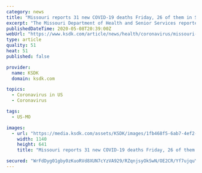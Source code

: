 ```yaml
---
category: news
title: "Missouri reports 31 new COVID-19 deaths Friday, 26 of them in St. Louis County"
excerpt: "The Missouri Department of Health and Senior Services reported 31 new COVID-19 deaths across the state Friday and 26 of them were in St. Louis County. The department reported 148 new cases, which is the lowest single-day increase in more than a week."
publishedDateTime: 2020-05-08T20:39:00Z
webUrl: "https://www.ksdk.com/article/news/health/coronavirus/missouri-coronavirus-cases-deaths-may-8/63-ad606b3a-3814-4a01-97d2-c279ed3380d6"
type: article
quality: 51
heat: 51
published: false

provider:
  name: KSDK
  domain: ksdk.com

topics:
  - Coronavirus in US
  - Coronavirus

tags:
  - US-MO

images:
  - url: "https://media.ksdk.com/assets/KSDK/images/1fb468f5-6ab7-4ef2-adc2-b13013707e34/1fb468f5-6ab7-4ef2-adc2-b13013707e34_1140x641.jpg"
    width: 1140
    height: 641
    title: "Missouri reports 31 new COVID-19 deaths Friday, 26 of them in St. Louis County"

secured: "WrFdDyg01gby0zKuoRVd8XUN7cYzVA929/RZqnjsyOkSwN/OE2CR/Yf7ujquY1GELYeNsMpcCaNzrfih4MQ5DTk5kIR0RMxuxmNMPZX2ZW+ujH9Q2I6R1MvU7d1zUxIsLsLxmohPHMQJVqlrKTht1clwu2XLdzBDBP+FqKystLP0t7G/U/54f5+krjH6csmDuxtt2UIm1NGXb9tnW/iiJXaIsPn6Q0yNZKq2xGJw+6xyb5F9VJIPucj8kt5L8zdmi3/aV2FEEQtGsPmBT5LitrcrN4Pd7OA2UpvHsTv0RaQ//IGIIN+6x6+gMaQ+bzSnU698gWfThum6VfceqA5VsMSaxz1EU8hPdAMlNswSq4+MsT5bCBHcCuToxcbldxSEEuEp4O3vG/Rwj5NhPpVeV5zj6zcTE1w7RNSihBSx+f3NCfpQQNkyJzeWzuAJZvjdVAKQXs+b+6dqrSCtldK27kKpY652gS7ddMgH6Bl2Ci4=;tJlAQmi8cEflK4a6qIV/Jw=="
---
```


